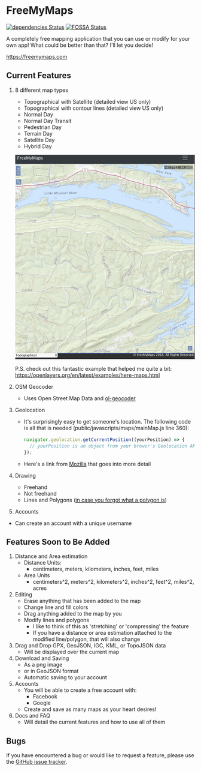 # FreeMyMaps

[![dependencies Status](https://david-dm.org/dhull33/FreeMyMaps.svg)](https://david-dm.org/dhull33/FreeMyMaps)
[![FOSSA Status](https://app.fossa.io/api/projects/git%2Bgithub.com%2Fdhull33%2FFreeMyMaps.svg?type=shield)](https://app.fossa.io/projects/git%2Bgithub.com%2Fdhull33%2FFreeMyMaps?ref=badge_shield)

A completely free mapping application that you can use or modify for your own app! What could be better than that? I'll let you decide!

https://freemymaps.com

## Current Features

1. 8 different map types

   - Topographical with Satellite (detailed view US only)
   - Topographical with contour lines (detailed view US only)
   - Normal Day
   - Normal Day Transit
   - Pedestrian Day
   - Terrain Day
   - Satellite Day
   - Hybrid Day

   ![](./public/images/topo-screen-shot.png)

   P.S. check out this fantastic example that helped me quite a bit: https://openlayers.org/en/latest/examples/here-maps.html

2. OSM Geocoder
   - Uses Open Street Map Data and [ol-geocoder](https://github.com/jonataswalker/ol-geocoder)
3. Geolocation

   - It's surprisingly easy to get someone's location. The following code is all that is needed (public/javascripts/maps/mainMap.js line 360):

     ```javascript
     navigator.geolocation.getCurrentPosition((yourPosition) => {
       // yourPosition is an object from your brower's Geolocation API
     });
     ```

   - Here's a link from [Mozilla](https://developer.mozilla.org/en-US/docs/Web/API/Geolocation_API) that goes into more detail

4. Drawing

   - Freehand
   - Not freehand
   - Lines and Polygons ([in case you forgot what a polygon is](https://en.wikipedia.org/wiki/Polygon))

5. Accounts

- Can create an account with a unique username

## Features Soon to Be Added

1. Distance and Area estimation
   - Distance Units:
     - centimeters, meters, kilometers, inches, feet, miles
   - Area Units
     - centimeters^2, meters^2, kilometers^2, inches^2, feet^2, miles^2, acres
2. Editing
   - Erase anything that has been added to the map
   - Change line and fill colors
   - Drag anything added to the map by you
   - Modify lines and polygons
     - I like to think of this as 'stretching' or 'compressing' the feature
     - If you have a distance or area estimation attached to the modified line/polygon, that will also change
3. Drag and Drop GPX, GeoJSON, IGC, KML, or TopoJSON data
   - Will be displayed over the current map
4. Download and Saving
   - As a png image
   - or in GeoJSON format
   - Automatic saving to your account
5. Accounts
   - You will be able to create a free account with:
     - Facebook
     - Google
   - Create and save as many maps as your heart desires!
6. Docs and FAQ
   - Will detail the current features and how to use all of them

## Bugs

If you have encountered a bug or would like to request a feature, please use the [GitHub issue tracker](https://github.com/dhull33/FreeMyMaps/issues).
